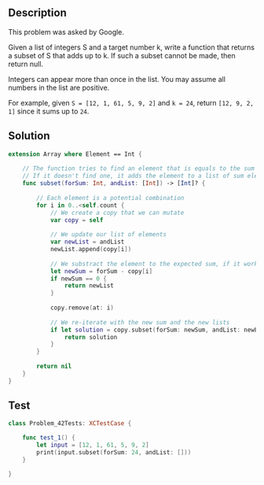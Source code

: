 ## Description

This problem was asked by Google.

Given a list of integers S and a target number k, write a function that returns a subset of S that adds up to k. If such a subset cannot be made, then return null.

Integers can appear more than once in the list. You may assume all numbers in the list are positive.

For example, given `S = [12, 1, 61, 5, 9, 2]` and `k = 24`, return `[12, 9, 2, 1]` since it sums up to `24`.

## Solution


```swift
extension Array where Element == Int {
    
    // The function tries to find an element that is equals to the sum `forSum`
    // If it doesn't find one, it adds the element to a list of sum element already tested and tries with the next element
    func subset(forSum: Int, andList: [Int]) -> [Int]? {
        
        // Each element is a potential combination
        for i in 0..<self.count {
            // We create a copy that we can mutate
            var copy = self
            
            // We update our list of elements
            var newList = andList
            newList.append(copy[i])
            
            // We substract the element to the expected sum, if it works we return, otherwise the sum is being updated
            let newSum = forSum - copy[i]
            if newSum == 0 {
                return newList
            }
            
            copy.remove(at: i)
            
            // We re-iterate with the new sum and the new lists
            if let solution = copy.subset(forSum: newSum, andList: newList) {
                return solution
            }
        }
        
        return nil
    }
}
```

## Test

```swift
class Problem_42Tests: XCTestCase {

    func test_1() {
        let input = [12, 1, 61, 5, 9, 2]
        print(input.subset(forSum: 24, andList: []))
    }

}
```